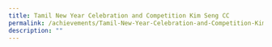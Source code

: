 ```yaml
---
title: Tamil New Year Celebration and Competition Kim Seng CC
permalink: /achievements/Tamil-New-Year-Celebration-and-Competition-Kim-Seng-CC/
description: ""
---
```

